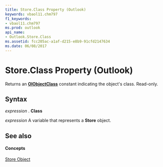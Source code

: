```yaml
---
title: Store.Class Property (Outlook)
keywords: vbaol11.chm797
f1_keywords:
- vbaol11.chm797
ms.prod: outlook
api_name:
- Outlook.Store.Class
ms.assetid: fcc205ac-a1af-d215-e8b9-91cfd2147634
ms.date: 06/08/2017
---
```



# Store.Class Property (Outlook)

Returns an  **[OlObjectClass](Outlook.OlObjectClass.md)** constant indicating the object's class. Read-only.


## Syntax

 _expression_ . **Class**

 _expression_ A variable that represents a **Store** object.


## See also


#### Concepts


[Store Object](Outlook.Store.md)

